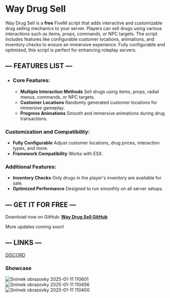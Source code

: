 # Way Drug Sell

 Way Drug Sell is a **free** FiveM script that adds interactive and customizable drug selling mechanics to your server. Players can sell drugs using various interactions such as items, props,  commands, or NPC targets. The script includes features like configurable customer locations, animations, and inventory checks to ensure an immersive experience. Fully configurable and optimized, this script is perfect for enhancing roleplay servers.

## — FEATURES LIST —

* ### Core Features:

  * **Multiple Interaction Methods**
Sell drugs using items, props, radial menus, commands, or NPC targets.
  * **Customer Locations**
Randomly generated customer locations for immersive gameplay.
  * **Progress Animations**
Smooth and immersive animations during drug transactions.

### Customization and Compatibility:

  * **Fully Configurable**
Adjust customer locations, drug prices, interaction types, and more.
  * **Framework Compatibility**
Works with ESX.

### Additional Features:

  * **Inventory Checks**
Only drugs in the player's inventory are available for sale.
  * **Optimized Performance**
Designed to run smoothly on all server setups.


## — GET IT FOR FREE —

Download now on GitHub:
**[Way Drug Sell GitHub](https://github.com/WayScripts/way_drugsell)**

More updates coming soon!

## — LINKS —

[DISCORD](https://discord.gg/Nra3kw48wr)



### Showcase
![Snímek obrazovky 2025-01-11 110601](https://github.com/user-attachments/assets/57bea1e8-242d-4802-b0ef-82428a5ee399)
![Snímek obrazovky 2025-01-11 110456](https://github.com/user-attachments/assets/b3fb6219-3f0e-45fb-ab38-b44dbaf2dc3a)
![Snímek obrazovky 2025-01-11 110400](https://github.com/user-attachments/assets/10d62e68-cf76-401f-98f7-b6c3f255f6e0)

